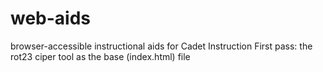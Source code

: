 # web-aids
browser-accessible instructional aids for Cadet Instruction
First pass: the rot23 ciper tool as the base (index.html) file
